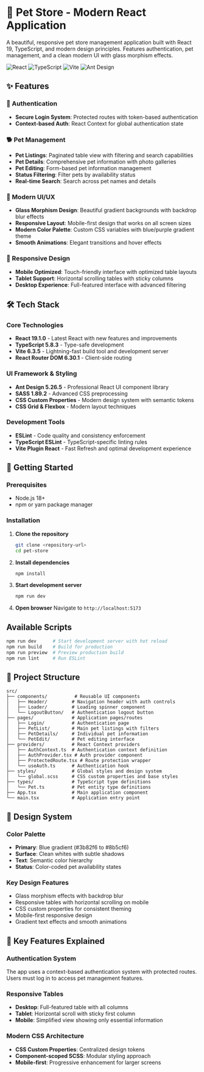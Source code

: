 # 🐾 Pet Store - Modern React Application

A beautiful, responsive pet store management application built with React 19, TypeScript, and modern design principles. Features authentication, pet management, and a clean modern UI with glass morphism effects.

![React](https://img.shields.io/badge/React-19.1.0-blue) ![TypeScript](https://img.shields.io/badge/TypeScript-5.8.3-blue) ![Vite](https://img.shields.io/badge/Vite-6.3.5-yellow) ![Ant Design](https://img.shields.io/badge/Ant%20Design-5.26.5-red)

## ✨ Features

### 🔐 Authentication

- **Secure Login System**: Protected routes with token-based authentication
- **Context-based Auth**: React Context for global authentication state

### 🐕 Pet Management

- **Pet Listings**: Paginated table view with filtering and search capabilities
- **Pet Details**: Comprehensive pet information with photo galleries
- **Pet Editing**: Form-based pet information management
- **Status Filtering**: Filter pets by availability status
- **Real-time Search**: Search across pet names and details

### 🎨 Modern UI/UX

- **Glass Morphism Design**: Beautiful gradient backgrounds with backdrop blur effects
- **Responsive Layout**: Mobile-first design that works on all screen sizes
- **Modern Color Palette**: Custom CSS variables with blue/purple gradient theme
- **Smooth Animations**: Elegant transitions and hover effects

### 📱 Responsive Design

- **Mobile Optimized**: Touch-friendly interface with optimized table layouts
- **Tablet Support**: Horizontal scrolling tables with sticky columns
- **Desktop Experience**: Full-featured interface with advanced filtering

## 🛠 Tech Stack

### Core Technologies

- **React 19.1.0** - Latest React with new features and improvements
- **TypeScript 5.8.3** - Type-safe development
- **Vite 6.3.5** - Lightning-fast build tool and development server
- **React Router DOM 6.30.1** - Client-side routing

### UI Framework & Styling

- **Ant Design 5.26.5** - Professional React UI component library
- **SASS 1.89.2** - Advanced CSS preprocessing
- **CSS Custom Properties** - Modern design system with semantic tokens
- **CSS Grid & Flexbox** - Modern layout techniques

### Development Tools

- **ESLint** - Code quality and consistency enforcement
- **TypeScript ESLint** - TypeScript-specific linting rules
- **Vite Plugin React** - Fast Refresh and optimal development experience

## 🚀 Getting Started

### Prerequisites

- Node.js 18+
- npm or yarn package manager

### Installation

1. **Clone the repository**

   ```bash
   git clone <repository-url>
   cd pet-store
   ```

2. **Install dependencies**

   ```bash
   npm install
   ```

3. **Start development server**

   ```bash
   npm run dev
   ```

4. **Open browser**
   Navigate to `http://localhost:5173`

## Available Scripts

```bash
npm run dev      # Start development server with hot reload
npm run build    # Build for production
npm run preview  # Preview production build
npm run lint     # Run ESLint
```

## 📁 Project Structure

```
src/
├── components/          # Reusable UI components
│   ├── Header/         # Navigation header with auth controls
│   ├── Loader/         # Loading spinner component
│   └── LogoutButton/   # Authentication logout button
├── pages/              # Application pages/routes
│   ├── Login/          # Authentication page
│   ├── PetList/        # Main pet listings with filters
│   ├── PetDetails/     # Individual pet information
│   └── PetEdit/        # Pet editing interface
├── providers/          # React Context providers
│   ├── AuthContext.ts  # Authentication context definition
│   ├── AuthProvider.tsx # Auth provider component
│   ├── ProtectedRoute.tsx # Route protection wrapper
│   └── useAuth.ts      # Authentication hook
├── styles/             # Global styles and design system
│   └── global.scss     # CSS custom properties and base styles
├── types/              # TypeScript type definitions
│   └── Pet.ts          # Pet entity type definitions
├── App.tsx             # Main application component
└── main.tsx            # Application entry point
```

## 🎨 Design System

### Color Palette

- **Primary**: Blue gradient (#3b82f6 to #8b5cf6)
- **Surface**: Clean whites with subtle shadows
- **Text**: Semantic color hierarchy
- **Status**: Color-coded pet availability states

### Key Design Features

- Glass morphism effects with backdrop blur
- Responsive tables with horizontal scrolling on mobile
- CSS custom properties for consistent theming
- Mobile-first responsive design
- Gradient text effects and smooth animations

## 🔧 Key Features Explained

### Authentication System

The app uses a context-based authentication system with protected routes. Users must log in to access pet management features.

### Responsive Tables

- **Desktop**: Full-featured table with all columns
- **Tablet**: Horizontal scroll with sticky first column
- **Mobile**: Simplified view showing only essential information

### Modern CSS Architecture

- **CSS Custom Properties**: Centralized design tokens
- **Component-scoped SCSS**: Modular styling approach
- **Mobile-first**: Progressive enhancement for larger screens
